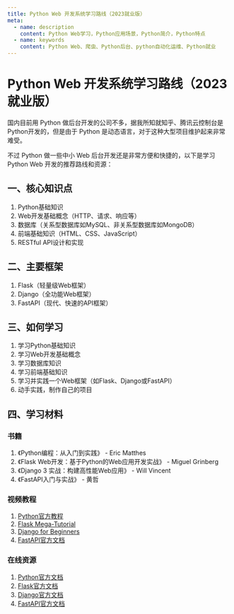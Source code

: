 ```yaml
---
title: Python Web 开发系统学习路线（2023就业版）
meta:
  - name: description
    content: Python Web学习，Python应用场景，Python简介，Python特点
  - name: keywords
    content: Python Web、爬虫、Python后台、python自动化运维、Python就业
---
```


# Python Web 开发系统学习路线（2023就业版）

国内目前用 Python 做后台开发的公司不多，据我所知就知乎、腾讯云控制台是 Python开发的，但是由于 Python 是动态语言，对于这种大型项目维护起来非常难受。

不过 Python 做一些中小 Web 后台开发还是非常方便和快捷的，以下是学习Python Web 开发的推荐路线和资源：

## 一、核心知识点

1. Python基础知识
2. Web开发基础概念（HTTP、请求、响应等）
3. 数据库（关系型数据库如MySQL、非关系型数据库如MongoDB）
4. 前端基础知识（HTML、CSS、JavaScript）
5. RESTful API设计和实现

## 二、主要框架

1. Flask（轻量级Web框架）
2. Django（全功能Web框架）
3. FastAPI（现代、快速的API框架）

## 三、如何学习

1. 学习Python基础知识
2. 学习Web开发基础概念
3. 学习数据库知识
4. 学习前端基础知识
5. 学习并实践一个Web框架（如Flask、Django或FastAPI）
6. 动手实践，制作自己的项目

## 四、学习材料

### 书籍

1. 《Python编程：从入门到实践》 - Eric Matthes
2. 《Flask Web开发：基于Python的Web应用开发实战》 - Miguel Grinberg
3. 《Django 3 实战：构建高性能Web应用》 - Will Vincent
4. 《FastAPI入门与实战》 - 黄哲

### 视频教程

1. [Python官方教程](https://docs.python.org/3/tutorial/index.html)
2. [Flask Mega-Tutorial](https://blog.miguelgrinberg.com/post/the-flask-mega-tutorial-part-i-hello-world)
3. [Django for Beginners](https://djangoforbeginners.com/)
4. [FastAPI官方文档](https://fastapi.tiangolo.com/tutorial/)

### 在线资源

1. [Python官方文档](https://docs.python.org/3/)
2. [Flask官方文档](https://flask.palletsprojects.com/en/2.1.x/)
3. [Django官方文档](https://docs.djangoproject.com/en/4.1/)
4. [FastAPI官方文档](https://fastapi.tiangolo.com/)

